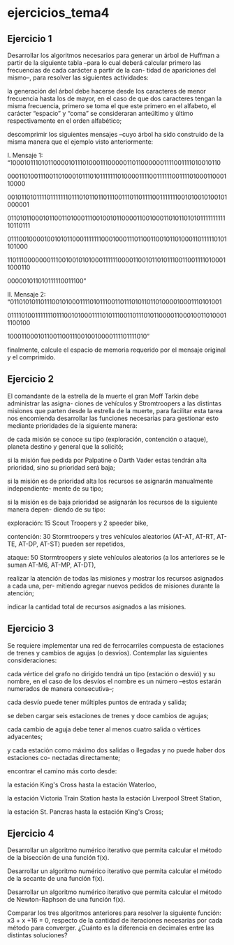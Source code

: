 # ejercicios_tema4
## Ejercicio 1
Desarrollar los algoritmos necesarios para generar un árbol de Huffman a partir de la siguiente tabla –para lo cual deberá calcular primero las frecuencias de cada carácter a partir de la can- tidad de apariciones del mismo–, para resolver las siguientes actividades:

 

la generación del árbol debe hacerse desde los caracteres de menor frecuencia hasta los de mayor, en el caso de que dos caracteres tengan la misma frecuencia, primero se toma el que este primero en el alfabeto, el carácter “espacio” y “coma” se consideraran anteúltimo y último respectivamente en el orden alfabético;
 

descomprimir los siguientes mensajes –cuyo árbol ha sido construido de la misma manera que el ejemplo visto anteriormente:
 

I.   Mensaje  1:  “100010111010110000101110100011100000110110000001111001111010010110

0001101001110011010001011101011111110100001111001111110011110100011000110000

00101101011110111111101110101101101110011101101111001111111001010010100101000001

011010110001011001101000111001001011000011001000110101101010111111111110110111

0111001000010010101100011111110001000111011001100101101000110111110101101000

1101110000000111001001010100011111100001100101101011100110011110100011000110

000001011010111110011100”

 

II.    Mensaje 2: “01101010110111001010001111010111001101110101101101000010001110101001

011110100111111101110010100011110101110011011101011000011000100110100011100100

10001100010110011001110010010000111101111010”

 

finalmente, calcule el espacio de memoria requerido por el mensaje original y el comprimido.
 
## Ejercicio 2
El comandante de la estrella de la muerte el gran Moff Tarkin debe administrar las asigna- ciones de vehículos y Stromtroopers a las distintas misiones que parten desde la estrella de la muerte, para facilitar esta tarea nos encomienda desarrollar las funciones necesarias para gestionar esto mediante prioridades de la siguiente manera:

 

de cada misión se conoce su tipo (exploración, contención o ataque), planeta destino y general que la solicitó;
 

si la misión fue pedida por Palpatine o Darth Vader estas tendrán alta prioridad, sino su prioridad será baja;
 

si la misión es de prioridad alta los recursos se asignarán manualmente independiente- mente de su tipo;
 

si la misión es de baja prioridad se asignarán los recursos de la siguiente manera depen- diendo de su tipo:
 

exploración: 15 Scout Troopers y 2 speeder bike,
 

contención: 30 Stormtroopers y tres vehículos aleatorios (AT-AT, AT-RT, AT-TE, AT-DP, AT-ST) pueden ser repetidos,
 

ataque: 50 Stormtroopers y siete vehículos aleatorios (a los anteriores se le suman AT-M6, AT-MP, AT-DT),


realizar la atención de todas las misiones y mostrar los recursos asignados a cada una, per- mitiendo agregar nuevos pedidos de misiones durante la atención;
 

indicar la cantidad total de recursos asignados a las misiones.


## Ejercicio 3


Se requiere implementar una red de ferrocarriles compuesta de estaciones de trenes y cambios de agujas (o desvíos). Contemplar las siguientes consideraciones:

 

cada vértice del grafo no dirigido tendrá un tipo (estación o desvió) y su nombre, en el caso de los desvíos el nombre es un número –estos estarán numerados de manera consecutiva–;
 

cada desvío puede tener múltiples puntos de entrada y salida;
 

se deben cargar seis estaciones de trenes y doce cambios de agujas;


cada cambio de aguja debe tener al menos cuatro salida o vértices adyacentes;
 

y cada estación como máximo dos salidas o llegadas y no puede haber dos estaciones co- nectadas directamente;
 

encontrar el camino más corto desde:
 

la estación King's Cross hasta la estación Waterloo,
 

la estación Victoria Train Station hasta la estación Liverpool Street Station,
 

la estación St. Pancras hasta la estación King's Cross;

## Ejercicio 4

Desarrollar un algoritmo numérico iterativo que permita calcular el método de la bisección de una función f(x).

Desarrollar un algoritmo numérico iterativo que permita calcular el método de la secante de una función f(x).

Desarrollar un algoritmo numérico iterativo que permita calcular el método de Newton-Raphson de una función f(x).

 Comparar los tres algoritmos anteriores para resolver la siguiente función: x3 + x +16 = 0, respecto de la cantidad de iteraciones necesarias por cada método para converger. ¿Cuánto es la diferencia en decimales entre las distintas soluciones?

 

 

 

 
